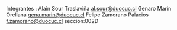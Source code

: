 Integrantes :
Alain Sour Traslaviña al.sour@duocuc.cl
Genaro Marín Orellana   gena.marin@duocuc.cl 
Felipe Zamorano Palacios  f.zamorano@duocuc.cl
seccion:002D